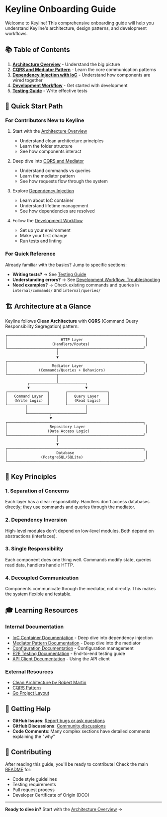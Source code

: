 # Keyline Onboarding Guide

Welcome to Keyline! This comprehensive onboarding guide will help you understand Keyline's architecture, design patterns, and development workflows.

## 📚 Table of Contents

1. **[Architecture Overview](01-architecture-overview.md)** - Understand the big picture
2. **[CQRS and Mediator Pattern](02-cqrs-and-mediator.md)** - Learn the core communication patterns
3. **[Dependency Injection with IoC](03-dependency-injection.md)** - Understand how components are wired together
4. **[Development Workflow](04-development-workflow.md)** - Get started with development
5. **[Testing Guide](06-testing-guide.md)** - Write effective tests

## 🎯 Quick Start Path

### For Contributors New to Keyline

1. Start with the [Architecture Overview](01-architecture-overview.md)
   - Understand clean architecture principles
   - Learn the folder structure
   - See how components interact

2. Deep dive into [CQRS and Mediator](02-cqrs-and-mediator.md)
   - Understand commands vs queries
   - Learn the mediator pattern
   - See how requests flow through the system

3. Explore [Dependency Injection](03-dependency-injection.md)
   - Learn about IoC container
   - Understand lifetime management
   - See how dependencies are resolved

4. Follow the [Development Workflow](04-development-workflow.md)
   - Set up your environment
   - Make your first change
   - Run tests and linting

### For Quick Reference

Already familiar with the basics? Jump to specific sections:

- **Writing tests?** → See [Testing Guide](06-testing-guide.md)
- **Understanding errors?** → See [Development Workflow: Troubleshooting](04-development-workflow.md#troubleshooting)
- **Need examples?** → Check existing commands and queries in `internal/commands/` and `internal/queries/`

## 🏗️ Architecture at a Glance

Keyline follows **Clean Architecture** with **CQRS** (Command Query Responsibility Segregation) pattern:

```
┌─────────────────────────────────────────────────────────────┐
│                        HTTP Layer                            │
│                    (Handlers/Routes)                         │
└──────────────────────┬──────────────────────────────────────┘
                       │
                       ▼
┌─────────────────────────────────────────────────────────────┐
│                    Mediator Layer                            │
│              (Commands/Queries + Behaviors)                  │
└──────────────────────┬──────────────────────────────────────┘
                       │
          ┌────────────┴────────────┐
          ▼                         ▼
┌──────────────────┐       ┌──────────────────┐
│   Command Layer  │       │   Query Layer    │
│   (Write Logic)  │       │   (Read Logic)   │
└────────┬─────────┘       └────────┬─────────┘
         │                          │
         └──────────┬───────────────┘
                    ▼
┌─────────────────────────────────────────────────────────────┐
│                   Repository Layer                           │
│                  (Data Access Logic)                         │
└──────────────────────┬──────────────────────────────────────┘
                       │
                       ▼
┌─────────────────────────────────────────────────────────────┐
│                      Database                                │
│               (PostgreSQL/SQLite)                            │
└─────────────────────────────────────────────────────────────┘
```

## 🔑 Key Principles

### 1. **Separation of Concerns**
Each layer has a clear responsibility. Handlers don't access databases directly; they use commands and queries through the mediator.

### 2. **Dependency Inversion**
High-level modules don't depend on low-level modules. Both depend on abstractions (interfaces).

### 3. **Single Responsibility**
Each component does one thing well. Commands modify state, queries read data, handlers handle HTTP.

### 4. **Decoupled Communication**
Components communicate through the mediator, not directly. This makes the system flexible and testable.

## 🎓 Learning Resources

### Internal Documentation
- [IoC Container Documentation](../../ioc/Readme.md) - Deep dive into dependency injection
- [Mediator Pattern Documentation](../../mediator/README.md) - Deep dive into the mediator
- [Configuration Documentation](../../internal/config/README.md) - Configuration management
- [E2E Testing Documentation](../../tests/e2e/README.md) - End-to-end testing guide
- [API Client Documentation](../../client/README.md) - Using the API client

### External Resources
- [Clean Architecture by Robert Martin](https://blog.cleancoder.com/uncle-bob/2012/08/13/the-clean-architecture.html)
- [CQRS Pattern](https://martinfowler.com/bliki/CQRS.html)
- [Go Project Layout](https://github.com/golang-standards/project-layout)

## 🤝 Getting Help

- **GitHub Issues**: [Report bugs or ask questions](https://github.com/The127/Keyline/issues)
- **GitHub Discussions**: [Community discussions](https://github.com/The127/Keyline/discussions)
- **Code Comments**: Many complex sections have detailed comments explaining the "why"

## 📝 Contributing

After reading this guide, you'll be ready to contribute! Check the main [README](../../README.md) for:
- Code style guidelines
- Testing requirements
- Pull request process
- Developer Certificate of Origin (DCO)

---

**Ready to dive in?** Start with the [Architecture Overview](01-architecture-overview.md) →
